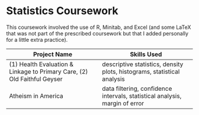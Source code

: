 # Statistics Coursework

This coursework involved the use of R, Minitab, and Excel (and some LaTeX that was not part of the prescribed coursework but that I added personally for a little extra practice).

| Project Name | Skills Used |
| --- | --- |
| (1) Health Evaluation & Linkage to Primary Care, (2) Old Faithful Geyser  | descriptive statistics, density plots, histograms, statistical analysis |
| Atheism in America | data filtering, confidence intervals, statistical analysis, margin of error |
